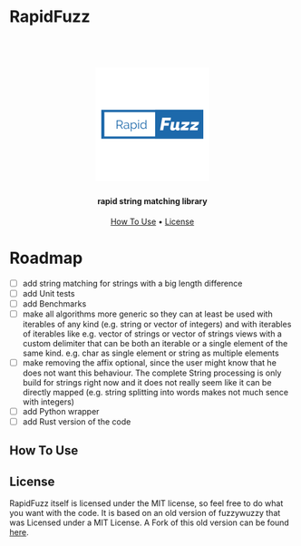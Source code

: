 # RapidFuzz

<h1 align="center">
  <br>
  <img src="https://raw.githubusercontent.com/maxbachmann/rapidfuzz/dev/.github/rapidfuzz.png" alt="RapidFuzz" width="200">
</h1>

<h4 align="center">rapid string matching library</h4>

<p align="center">
  <a href="#how-to-use">How To Use</a> •
  <a href="#license">License</a>
</p>

# Roadmap
- [ ] add string matching for strings with a big length difference
- [ ] add Unit tests
- [ ] add Benchmarks
- [ ] make all algorithms more generic so they can at least be used with iterables of any kind (e.g. string or vector of integers) and with iterables of iterables like e.g. vector of strings or vector of strings views with a custom delimiter that can be both an iterable or a single element of the same kind. e.g. char as single element or string as multiple elements
- [ ] make removing the affix optional, since the user might know that he does not want this behaviour. The complete String processing is only build for strings right now and it does not really seem like it can be directly mapped (e.g. string splitting into words makes not much sence with integers)
- [ ] add Python wrapper
- [ ] add Rust version of the code

## How To Use

## License
RapidFuzz itself is licensed under the MIT license, so feel free to do what you want with the code.
It is based on an old version of fuzzywuzzy that was Licensed under a MIT License.
A Fork of this old version can be found [here](https://github.com/rhasspy/fuzzywuzzy).
